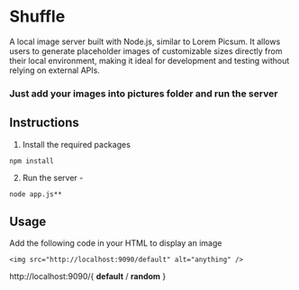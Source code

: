 # Shuffle

A local image server built with Node.js, similar to Lorem Picsum. It allows users to generate placeholder images of customizable sizes directly from their local environment, making it ideal for development and testing without relying on external APIs.

### Just add your images into pictures folder and run the server 

## Instructions

1. Install the required packages
````
npm install
````  
2. Run the server -

````
node app.js**
````

## Usage
 
Add the following code in your HTML to display an image
````
<img src="http://localhost:9090/default" alt="anything" />
```` 

http://localhost:9090/{ **default** / **random** }
